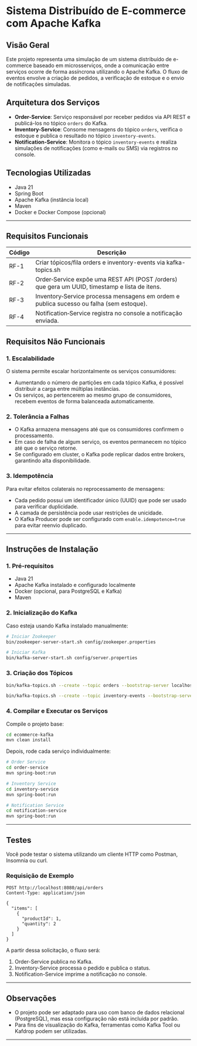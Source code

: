 # Sistema Distribuído de E-commerce com Apache Kafka

## Visão Geral

Este projeto representa uma simulação de um sistema distribuído de e-commerce baseado em microsserviços, onde a comunicação entre serviços ocorre de forma assíncrona utilizando o Apache Kafka. O fluxo de eventos envolve a criação de pedidos, a verificação de estoque e o envio de notificações simuladas.

## Arquitetura dos Serviços

- **Order-Service**: Serviço responsável por receber pedidos via API REST e publicá-los no tópico `orders` do Kafka.
- **Inventory-Service**: Consome mensagens do tópico `orders`, verifica o estoque e publica o resultado no tópico `inventory-events`.
- **Notification-Service**: Monitora o tópico `inventory-events` e realiza simulações de notificações (como e-mails ou SMS) via registros no console.

## Tecnologias Utilizadas

- Java 21
- Spring Boot
- Apache Kafka (instância local)
- Maven
- Docker e Docker Compose (opcional)

---

## Requisitos Funcionais

| Código | Descrição |
|--------|-----------|
| RF-1   | Criar tópicos/fila orders e inventory-events via kafka-topics.sh |
| RF-2   | Order‐Service expõe uma REST API (POST /orders) que gera um UUID, timestamp e lista de itens. |
| RF-3   | Inventory‐Service processa mensagens em ordem e publica sucesso ou falha (sem estoque). |
| RF-4   | Notification‐Service registra no console a notificação enviada. |

## Requisitos Não Funcionais

### 1. Escalabilidade

O sistema permite escalar horizontalmente os serviços consumidores:

- Aumentando o número de partições em cada tópico Kafka, é possível distribuir a carga entre múltiplas instâncias.
- Os serviços, ao pertencerem ao mesmo grupo de consumidores, recebem eventos de forma balanceada automaticamente.

### 2. Tolerância a Falhas

- O Kafka armazena mensagens até que os consumidores confirmem o processamento.
- Em caso de falha de algum serviço, os eventos permanecem no tópico até que o serviço retorne.
- Se configurado em cluster, o Kafka pode replicar dados entre brokers, garantindo alta disponibilidade.

### 3. Idempotência

Para evitar efeitos colaterais no reprocessamento de mensagens:

- Cada pedido possui um identificador único (UUID) que pode ser usado para verificar duplicidade.
- A camada de persistência pode usar restrições de unicidade.
- O Kafka Producer pode ser configurado com `enable.idempotence=true` para evitar reenvio duplicado.

---

## Instruções de Instalação

### 1. Pré-requisitos

- Java 21
- Apache Kafka instalado e configurado localmente
- Docker (opcional, para PostgreSQL e Kafka)
- Maven

### 2. Inicialização do Kafka

Caso esteja usando Kafka instalado manualmente:

```bash
# Iniciar Zookeeper
bin/zookeeper-server-start.sh config/zookeeper.properties

# Iniciar Kafka
bin/kafka-server-start.sh config/server.properties
```

### 3. Criação dos Tópicos

```bash
bin/kafka-topics.sh --create --topic orders --bootstrap-server localhost:9092 --partitions 3 --replication-factor 1

bin/kafka-topics.sh --create --topic inventory-events --bootstrap-server localhost:9092 --partitions 3 --replication-factor 1
```

### 4. Compilar e Executar os Serviços

Compile o projeto base:

```bash
cd ecommerce-kafka
mvn clean install
```

Depois, rode cada serviço individualmente:

```bash
# Order Service
cd order-service
mvn spring-boot:run
```

```bash
# Inventory Service
cd inventory-service
mvn spring-boot:run
```

```bash
# Notification Service
cd notification-service
mvn spring-boot:run
```

---

## Testes

Você pode testar o sistema utilizando um cliente HTTP como Postman, Insomnia ou curl.

### Requisição de Exemplo

```http
POST http://localhost:8080/api/orders
Content-Type: application/json

{
  "items": [
    {
      "productId": 1,
      "quantity": 2
    }
  ]
}
```

A partir dessa solicitação, o fluxo será:

1. Order-Service publica no Kafka.
2. Inventory-Service processa o pedido e publica o status.
3. Notification-Service imprime a notificação no console.

---

## Observações

- O projeto pode ser adaptado para uso com banco de dados relacional (PostgreSQL), mas essa configuração não está incluída por padrão.
- Para fins de visualização do Kafka, ferramentas como Kafka Tool ou Kafdrop podem ser utilizadas.

---


